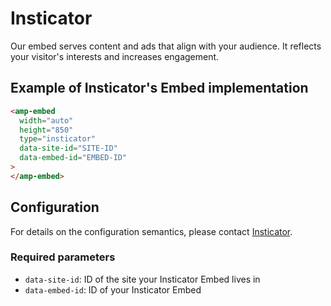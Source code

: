 <!---
Copyright 2019 The AMP HTML Authors. All Rights Reserved.

Licensed under the Apache License, Version 2.0 (the "License");
you may not use this file except in compliance with the License.
You may obtain a copy of the License at

      http://www.apache.org/licenses/LICENSE-2.0

Unless required by applicable law or agreed to in writing, software
distributed under the License is distributed on an "AS-IS" BASIS,
WITHOUT WARRANTIES OR CONDITIONS OF ANY KIND, either express or implied.
See the License for the specific language governing permissions and
limitations under the License.
-->

# Insticator

Our embed serves content and ads that align with your audience. It reflects your
visitor's interests and increases engagement.

## Example of Insticator's Embed implementation

```html
<amp-embed
  width="auto"
  height="850"
  type="insticator"
  data-site-id="SITE-ID"
  data-embed-id="EMBED-ID"
>
</amp-embed>
```

## Configuration

For details on the configuration semantics, please contact
[Insticator](https://www.insticator.com/contact/).

### Required parameters

- `data-site-id`: ID of the site your Insticator Embed lives in
- `data-embed-id`: ID of your Insticator Embed
